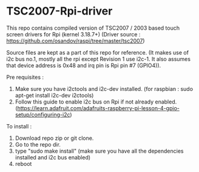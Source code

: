 # TSC2007-Rpi-driver
This repo contains compiled version of TSC2007 / 2003 based touch screen drivers for Rpi (kernel 3.18.7+) (Driver source : https://github.com/osandov/raspi/tree/master/tsc2007)

Source files are kept as a part of this repo for reference. (It makes use of i2c bus no.1, mostly all the rpi except Revision 1 use i2c-1. It also assumes that device address is 0x48 and irq pin is Rpi pin #7 (GPIO4)).

Pre requisites :

1. Make sure you have i2ctools and i2c-dev installed. (for raspbian : sudo apt-get install i2c-dev i2ctools)
2. Follow this guide to enable i2c bus on Rpi if not already enabled. (https://learn.adafruit.com/adafruits-raspberry-pi-lesson-4-gpio-setup/configuring-i2c)


To install : 

1. Download repo zip or git clone.
2. Go to the repo dir.
3. type "sudo make install" (make sure you have all the dependencies installed and i2c bus enabled)
4. reboot


